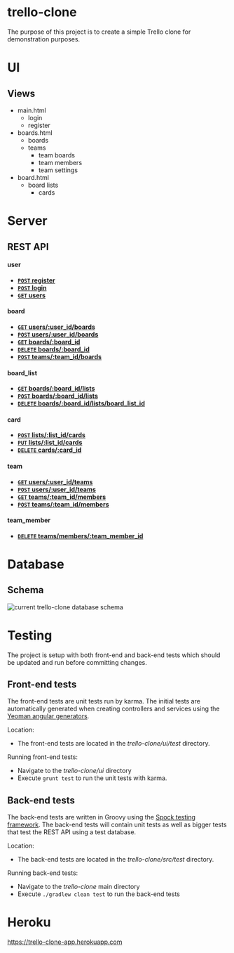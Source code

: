# trello-clone

The purpose of this project is to create a simple Trello clone for demonstration purposes.

# UI

## Views

* main.html
    * login
    * register
* boards.html
    * boards
    * teams
        * team boards
        * team members
        * team settings
* board.html
    * board lists
        * cards

# Server

## REST API

#### user
- **[<code>POST</code> register](https://github.com/vsajja/trello-clone/blob/master/docs/api/v1/endpoints/user/POST_register.md)**
- **[<code>POST</code> login](https://github.com/vsajja/trello-clone/blob/master/docs/api/v1/endpoints/user/POST_login.md)**
- **[<code>GET</code> users](https://github.com/vsajja/trello-clone/blob/master/docs/api/v1/endpoints/user/GET_users.md)**

#### board
- **[<code>GET</code> users/:user_id/boards](https://github.com/vsajja/trello-clone/blob/master/docs/api/v1/endpoints/board/GET_user_boards.md)**
- **[<code>POST</code> users/:user_id/boards](https://github.com/vsajja/trello-clone/blob/master/docs/api/v1/endpoints/board/POST_user_boards.md)**
- **[<code>GET</code> boards/:board_id](https://github.com/vsajja/trello-clone/blob/master/docs/api/v1/endpoints/board/)**
- **[<code>DELETE</code> boards/:board_id](https://github.com/vsajja/trello-clone/blob/master/docs/api/v1/endpoints/board/)**
- **[<code>POST</code> teams/:team_id/boards]()**

#### board_list
- **[<code>GET</code> boards/:board_id/lists]()**
- **[<code>POST</code> boards/:board_id/lists]()**
- **[<code>DELETE</code> boards/:board_id/lists/board_list_id]()**

#### card
- **[<code>POST</code> lists/:list_id/cards]()**
- **[<code>PUT</code> lists/:list_id/cards]()**
- **[<code>DELETE</code> cards/:card_id]()**

#### team
- **[<code>GET</code> users/:user_id/teams]()**
- **[<code>POST</code> users/:user_id/teams]()**
- **[<code>GET</code> teams/:team_id/members]()**
- **[<code>POST</code> teams/:team_id/members]()**

#### team_member
- **[<code>DELETE</code> teams/members/:team_member_id]()**

# Database

## Schema 
![current trello-clone database schema](http://i.imgur.com/rJjfidm.png)

# Testing

The project is setup with both front-end and back-end tests which should be updated and run before committing changes.

## Front-end tests

The front-end tests are unit tests run by karma. The initial tests are automatically generated when creating controllers
and services using the [Yeoman angular generators](https://github.com/yeoman/generator-angular#readme).

Location:
* The front-end tests are located in the *trello-clone/ui/test* directory.

Running front-end tests:
* Navigate to the *trello-clone/ui* directory
* Execute `grunt test` to run the unit tests with karma.

## Back-end tests

The back-end tests are written in Groovy using the [Spock testing framework](http://spockframework.org/). The back-end tests
will contain unit tests as well as bigger tests that test the REST API using a test database.

Location:
* The back-end tests are located in the *trello-clone/src/test* directory.

Running back-end tests:
* Navigate to the *trello-clone* main directory
* Execute `./gradlew clean test` to run the back-end tests

# Heroku
https://trello-clone-app.herokuapp.com
